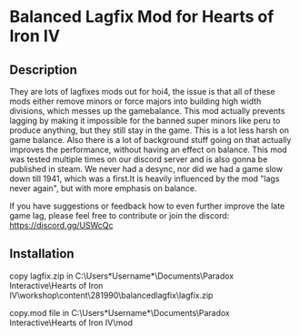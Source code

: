 # Balanced Lagfix Mod for Hearts of Iron IV

## Description

They are lots of lagfixes mods out for hoi4, the issue is that all of these mods either remove minors or force majors into building
high width divisions, which messes up the gamebalance. 
This mod actually prevents lagging by making it impossible for the banned super minors like peru to produce anything, but they still stay in the game. This is a lot less harsh on game balance.
Also there is a lot of background stuff going on that actually improves the performance, without having an effect on balance.
This mod was tested multiple times on our discord server and is also gonna be published in steam. We never had a desync, nor 
did we had a game slow down till 1941, which was a first.It is heavily influenced by the mod "lags never again", but with more emphasis on balance.

If you have suggestions or feedback how to even further improve the late game lag, please feel free to contribute or join the discord:
https://discord.gg/USWcQc



## Installation

copy lagfix.zip in
C:\Users\*Username*\Documents\Paradox Interactive\Hearts of Iron IV\workshop\content\281990\balancedlagfix\lagfix.zip

copy.mod file in
C:\Users\*Username*\Documents\Paradox Interactive\Hearts of Iron IV\mod
